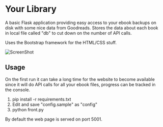 Your Library
====

A basic Flask application providing easy access to your ebook backups on disk with some nice data from Goodreads. Stores the data about each book in local file called "db" to cut down on the number of API calls.

Uses the Bootstrap framework for the HTML/CSS stuff.

![ScreenShot](http://nyxi.eu/pics/projects/library.jpg)

Usage
-----
On the first run it can take a long time for the website to become available since it will do API calls for all your ebook files, progress can be tracked in the console.

1. pip install -r requirements.txt
2. Edit and save "config.sample" as "config"
3. python front.py

By default the web page is served on port 5001.
